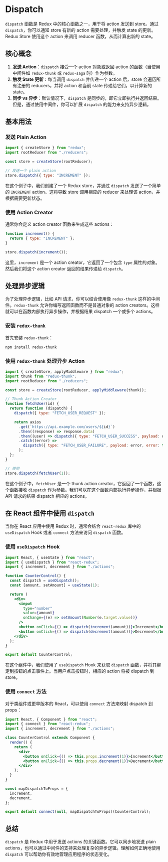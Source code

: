 # Dispatch

`dispatch` 函数是 Redux 中的核心函数之一，用于将 action 发送到 store。通过 `dispatch`，你可以通知 store 有新的 action 需要处理，并触发 state 的更新。Redux Store 使用这个 action 来调用 reducer 函数，从而计算出新的 state。

## 核心概念

1. **发送 Action**：`dispatch` 接受一个 action 对象或返回 action 的函数（当使用中间件如 `redux-thunk` 或 `redux-saga` 时）作为参数。
2. **触发 State 更新**：每当调用 `dispatch` 并传递一个 action 后，store 会遍历所有注册的 reducers，并将 action 和当前 state 传递给它们，以计算新的 state。
3. **同步 vs 异步**：默认情况下，`dispatch` 是同步的，即它立即执行并返回结果。但是，通过使用中间件，你可以扩展 `dispatch` 的能力来支持异步逻辑。

## 基本用法

### 发送 Plain Action

```javascript
import { createStore } from "redux";
import rootReducer from "./reducers";

const store = createStore(rootReducer);

// 发送一个 plain action
store.dispatch({ type: "INCREMENT" });
```

在这个例子中，我们创建了一个 Redux store，并通过 `dispatch` 发送了一个简单的 `INCREMENT` action。这将导致 store 调用相应的 reducer 来处理该 action，并根据需要更新状态。

### 使用 Action Creator

通常你会定义 action creator 函数来生成这些 actions：

```javascript
function increment() {
  return { type: "INCREMENT" };
}

store.dispatch(increment());
```

这里，`increment` 是一个 action creator，它返回了一个包含 `type` 属性的对象。然后我们将这个 action creator 返回的结果传递给 `dispatch`。

## 处理异步逻辑

为了处理异步逻辑，比如 API 请求，你可以结合使用像 `redux-thunk` 这样的中间件。`redux-thunk` 允许你编写返回函数而不是普通对象的 action creators。这样就可以在函数内部执行异步操作，并根据结果 dispatch 一个或多个 actions。

### 安装 `redux-thunk`

首先安装 `redux-thunk`：

```bash
npm install redux-thunk
```

### 使用 `redux-thunk` 处理异步 Action

```javascript
import { createStore, applyMiddleware } from "redux";
import thunk from "redux-thunk";
import rootReducer from "./reducers";

const store = createStore(rootReducer, applyMiddleware(thunk));

// Thunk Action Creator
function fetchUser(id) {
  return function (dispatch) {
    dispatch({ type: "FETCH_USER_REQUEST" });

    return axios
      .get(`https://api.example.com/users/${id}`)
      .then((response) => response.data)
      .then((user) => dispatch({ type: "FETCH_USER_SUCCESS", payload: user }))
      .catch((error) =>
        dispatch({ type: "FETCH_USER_FAILURE", payload: error, error: true })
      );
  };
}

// 使用
store.dispatch(fetchUser(1));
```

在这个例子中，`fetchUser` 是一个 thunk action creator，它返回了一个函数，这个函数接收 `dispatch` 作为参数。我们可以在这个函数内部执行异步操作，并根据 API 请求的结果 dispatch 相应的 actions。

## 在 React 组件中使用 `dispatch`

当你在 React 应用中使用 Redux 时，通常会结合 `react-redux` 库中的 `useDispatch` Hook 或者 `connect` 方法来访问 `dispatch` 函数。

### 使用 `useDispatch` Hook

```jsx
import React, { useState } from "react";
import { useDispatch } from "react-redux";
import { increment, decrement } from "./actions";

function CounterControl() {
  const dispatch = useDispatch();
  const [amount, setAmount] = useState(1);

  return (
    <div>
      <input
        type="number"
        value={amount}
        onChange={(e) => setAmount(Number(e.target.value))}
      />
      <button onClick={() => dispatch(increment(amount))}>Increment</button>
      <button onClick={() => dispatch(decrement(amount))}>Decrement</button>
    </div>
  );
}

export default CounterControl;
```

在这个组件中，我们使用了 `useDispatch` Hook 来获取 `dispatch` 函数，并将其绑定到按钮的点击事件上。当用户点击按钮时，相应的 action 将被 dispatch 到 store。

### 使用 `connect` 方法

对于类组件或更早版本的 React，可以使用 `connect` 方法来映射 dispatch 到 props：

```jsx
import React, { Component } from "react";
import { connect } from "react-redux";
import { increment, decrement } from "./actions";

class CounterControl extends Component {
  render() {
    return (
      <div>
        <button onClick={() => this.props.increment(1)}>Increment</button>
        <button onClick={() => this.props.decrement(1)}>Decrement</button>
      </div>
    );
  }
}

const mapDispatchToProps = {
  increment,
  decrement,
};

export default connect(null, mapDispatchToProps)(CounterControl);
```

## 总结

`dispatch` 是 Redux 中用于发送 actions 的关键函数。它可以同步地发送 plain actions，也可以通过中间件的支持来处理复杂的异步逻辑。理解如何正确地使用 `dispatch` 可以帮助你有效地管理应用程序的状态变化。
